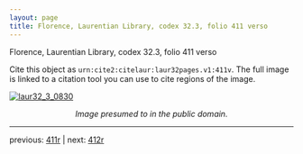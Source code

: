 ```yaml
---
layout: page
title: Florence, Laurentian Library, codex 32.3, folio 411 verso
---
```


Florence, Laurentian Library, codex 32.3, folio 411 verso

Cite this object as `urn:cite2:citelaur:laur32pages.v1:411v`.  The full image is linked to a citation tool you can use to cite regions of the image.

[![laur32_3_0830](http://www.homermultitext.org/iipsrv?IIIF=/project/homer/pyramidal/deepzoom/citelaur/laur32imgs/v1/laur32_3_0830.tif/full/800,/0/default.jpg)](http://www.homermultitext.org/ict2/?urn=urn:cite2:citelaur:laur32imgs.v1:laur32_3_0830) 

<p style="text-align: center; font-style: italic;">Image presumed to in the public domain.</p>

---

previous: [411r](../411r/) | next: [412r](../412r/)